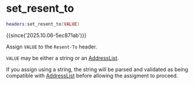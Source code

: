 # set_resent_to

```lua
headers:set_resent_to(VALUE)
```

{{since('2025.10.06-5ec871ab')}}

Assign `VALUE` to the `Resent-To` header.

`VALUE` may be either a string or an [AddressList](index.md#addresslist).

If you assign using a string, the string will be parsed and validated as being
compatible with [AddressList](index.md#addresslist) before allowing the assigment to proceed.
